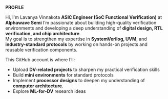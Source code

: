 **PROFILE**   

Hi, I'm Lavanya Vinnakota
**ASIC Engineer (SoC Functional Verification)** at **Alphawave Semi**
I’m passionate about building high-quality verification environments and developing a deep understanding of **digital design, RTL verification, and chip architecture**.  
My goal is to strengthen my expertise in **SystemVerilog, UVM**, and **industry-standard protocols** by working on hands-on projects and reusable verification components.
  
This GitHub account is where I’ll:  
- Upload **DV-related projects** to sharpen my practical verification skills  
- Build **mini environments** for standard protocols   
- Implement **processor designs** to deepen my understanding of **computer architecture**.  
- Explore **ML-for-DV** research ideas
